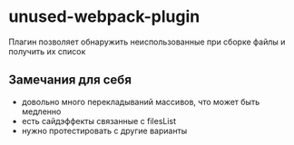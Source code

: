 # unused-webpack-plugin

Плагин позволяет обнаружить неиспользованные при сборке файлы и получить их список

## Замечания для себя

- довольно много перекладываний массивов, что может быть медленно
- есть сайдэффекты связанные с filesList
- нужно протестировать с другие варианты

